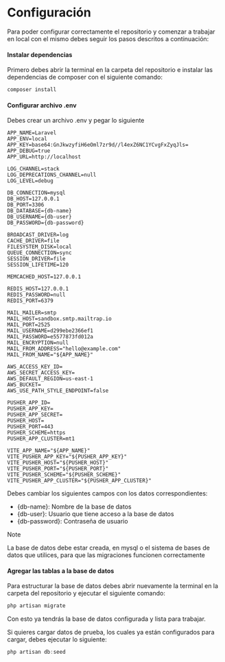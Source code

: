 # Configuración

Para poder configurar correctamente el repositorio y comenzar a trabajar en local con el mismo debes seguir los pasos descritos a continuación:   

#### Instalar dependencias
Primero debes abrir la terminal en la carpeta del repositorio e instalar las dependencias de composer con el siguiente comando:
```powershell
composer install
```

#### Configurar archivo .env
Debes crear un archivo .env y pegar lo siguiente
```
APP_NAME=Laravel
APP_ENV=local
APP_KEY=base64:GnJkwzyfiH6eOml7zr9d//l4exZ6NC1YCvgFxZyqJls=
APP_DEBUG=true
APP_URL=http://localhost

LOG_CHANNEL=stack
LOG_DEPRECATIONS_CHANNEL=null
LOG_LEVEL=debug

DB_CONNECTION=mysql
DB_HOST=127.0.0.1
DB_PORT=3306
DB_DATABASE={db-name}
DB_USERNAME={db-user}
DB_PASSWORD={db-password}

BROADCAST_DRIVER=log
CACHE_DRIVER=file
FILESYSTEM_DISK=local
QUEUE_CONNECTION=sync
SESSION_DRIVER=file
SESSION_LIFETIME=120

MEMCACHED_HOST=127.0.0.1

REDIS_HOST=127.0.0.1
REDIS_PASSWORD=null
REDIS_PORT=6379

MAIL_MAILER=smtp
MAIL_HOST=sandbox.smtp.mailtrap.io
MAIL_PORT=2525
MAIL_USERNAME=d299ebe2366ef1
MAIL_PASSWORD=e5577873fd012a
MAIL_ENCRYPTION=null
MAIL_FROM_ADDRESS="hello@example.com"
MAIL_FROM_NAME="${APP_NAME}"

AWS_ACCESS_KEY_ID=
AWS_SECRET_ACCESS_KEY=
AWS_DEFAULT_REGION=us-east-1
AWS_BUCKET=
AWS_USE_PATH_STYLE_ENDPOINT=false

PUSHER_APP_ID=
PUSHER_APP_KEY=
PUSHER_APP_SECRET=
PUSHER_HOST=
PUSHER_PORT=443
PUSHER_SCHEME=https
PUSHER_APP_CLUSTER=mt1

VITE_APP_NAME="${APP_NAME}"
VITE_PUSHER_APP_KEY="${PUSHER_APP_KEY}"
VITE_PUSHER_HOST="${PUSHER_HOST}"
VITE_PUSHER_PORT="${PUSHER_PORT}"
VITE_PUSHER_SCHEME="${PUSHER_SCHEME}"
VITE_PUSHER_APP_CLUSTER="${PUSHER_APP_CLUSTER}"
```
Debes cambiar los siguientes campos con los datos correspondientes:
* {db-name}: Nombre de la base de datos
* {db-user}: Usuario que tiene acceso a la base de datos
* {db-password}: Contraseña de usuario

> [!NOTE]
> La base de datos debe estar creada, en mysql o el sistema de bases de datos que utilices, para que las migraciones funcionen correctamente


#### Agregar las tablas a la base de datos
Para estructurar la base de datos debes abrir nuevamente la terminal en la carpeta del repositorio y ejecutar el siguiente comando:
```powershell
php artisan migrate
```
Con esto ya tendrás la base de datos configurada y lista para trabajar.   

Si quieres cargar datos de prueba, los cuales ya están configurados para cargar, debes ejecutar lo siguiente:
```powershell
php artisan db:seed
```